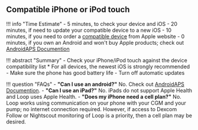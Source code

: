 ## Compatible iPhone or iPod touch

!!! info "Time Estimate"
    - 5 minutes, to check your device and iOS
    - 20 minutes, if need to update your compatible device to a new iOS
    - 10 minutes, if you need to order a [compatible device](step2.md#compatible-devices) from Apple website
    - 0 minutes, if you own an Android and won't buy Apple products; check out [AndroidAPS Documention](https://androidaps.readthedocs.io/en/latest/)

!!! abstract "Summary"
    - Check your iPhone/iPod touch against the device compatibility list
        * For all devices, the newest iOS is strongly recommended
    - Make sure the phone has good battery life
    - Turn off automatic updates

!!! question "FAQs"
    - **"Can I use an android?"** No. Check out [AndroidAPS Documention](https://androidaps.readthedocs.io/en/latest/).
    - **"Can I use an iPad?"** No. iPads do not support Apple Health and Loop uses Apple Health.
    - **"Does my iPhone need a cell plan?"** No. Loop works using communication on your phone with your CGM and your pump; no internet connection required. However, if access to Dexcom Follow or Nightscout monitoring of Loop is a priority, then a cell plan may be desired.